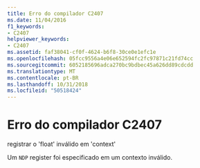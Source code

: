 ```yaml
---
title: Erro do compilador C2407
ms.date: 11/04/2016
f1_keywords:
- C2407
helpviewer_keywords:
- C2407
ms.assetid: faf38041-cf0f-4624-b6f8-30ce0e1efc1e
ms.openlocfilehash: 05fcc9556a4e06e652594fc2fc97871c21fd74cc
ms.sourcegitcommit: 6052185696adca270bc9bdbec45a626dd89cdcdd
ms.translationtype: MT
ms.contentlocale: pt-BR
ms.lasthandoff: 10/31/2018
ms.locfileid: "50518424"
---
```

# <a name="compiler-error-c2407"></a>Erro do compilador C2407

registrar o 'float' inválido em 'context'

Um `NDP` register foi especificado em um contexto inválido.